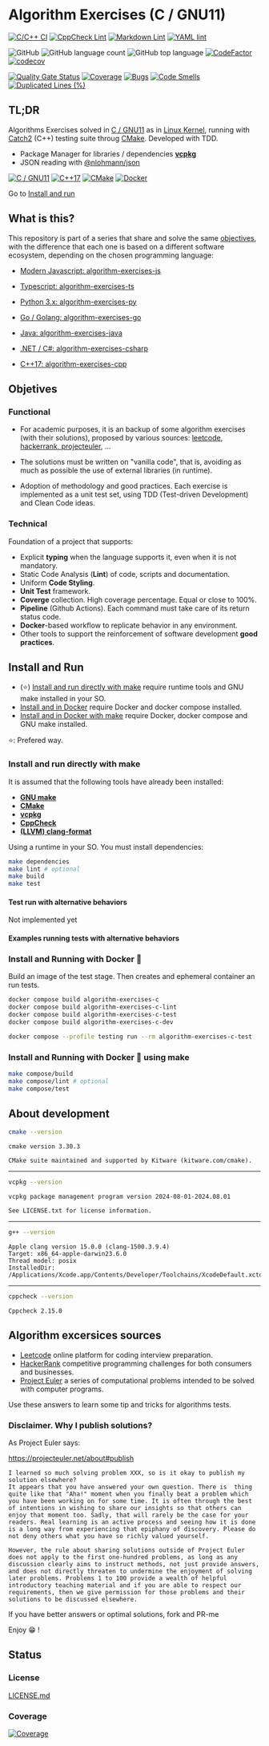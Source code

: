 # Algorithm Exercises (C / GNU11)

[![C/C++ CI](https://github.com/sir-gon/algorithm-exercises-c/actions/workflows/c.yml/badge.svg)](https://github.com/sir-gon/algorithm-exercises-c/actions/workflows/c.yml)
[![CppCheck Lint](https://github.com/sir-gon/algorithm-exercises-c/actions/workflows/cppcheck.yml/badge.svg)](https://github.com/sir-gon/algorithm-exercises-c/actions/workflows/cppcheck.yml)
[![Markdown Lint](https://github.com/sir-gon/algorithm-exercises-c/actions/workflows/markdown-lint.yml/badge.svg)](https://github.com/sir-gon/algorithm-exercises-c/actions/workflows/markdown-lint.yml)
[![YAML lint](https://github.com/sir-gon/algorithm-exercises-c/actions/workflows/yamllint.yml/badge.svg)](https://github.com/sir-gon/algorithm-exercises-c/actions/workflows/yamllint.yml)

![GitHub](https://img.shields.io/github/license/sir-gon/algorithm-exercises-c)
![GitHub language count](https://img.shields.io/github/languages/count/sir-gon/algorithm-exercises-c)
![GitHub top language](https://img.shields.io/github/languages/top/sir-gon/algorithm-exercises-c)
[![CodeFactor](https://www.codefactor.io/repository/github/sir-gon/algorithm-exercises-c/badge)](https://www.codefactor.io/repository/github/sir-gon/algorithm-exercises-c)
[![codecov](https://codecov.io/gh/sir-gon/algorithm-exercises-c/branch/main/graph/badge.svg?token=YZ41BE67E4)](https://codecov.io/gh/sir-gon/algorithm-exercises-c)

[![Quality Gate Status](https://sonarcloud.io/api/project_badges/measure?project=sir-gon_algorithm-exercises-c&metric=alert_status)](https://sonarcloud.io/summary/new_code?id=sir-gon_algorithm-exercises-c)
[![Coverage](https://sonarcloud.io/api/project_badges/measure?project=sir-gon_algorithm-exercises-c&metric=coverage)](https://sonarcloud.io/summary/new_code?id=sir-gon_algorithm-exercises-c)
[![Bugs](https://sonarcloud.io/api/project_badges/measure?project=sir-gon_algorithm-exercises-c&metric=bugs)](https://sonarcloud.io/summary/new_code?id=sir-gon_algorithm-exercises-c)
[![Code Smells](https://sonarcloud.io/api/project_badges/measure?project=sir-gon_algorithm-exercises-c&metric=code_smells)](https://sonarcloud.io/summary/new_code?id=sir-gon_algorithm-exercises-c)
[![Duplicated Lines (%)](https://sonarcloud.io/api/project_badges/measure?project=sir-gon_algorithm-exercises-c&metric=duplicated_lines_density)](https://sonarcloud.io/summary/new_code?id=sir-gon_algorithm-exercises-c)

## TL;DR

Algorithms Exercises solved in [C / GNU11](https://gcc.gnu.org/onlinedocs/gcc/Standards.html#C-Language)
as in [Linux Kernel](https://www.kernel.org/doc/html/next/process/programming-language.html),
running with [Catch2](https://github.com/catchorg/Catch2) (C++) testing suite
throug [CMake](https://cmake.org/).
Developed with TDD.

- Package Manager for libraries / dependencies [**vcpkg**](https://vcpkg.io/)
- JSON reading with [@nlohmann/json](https://github.com/nlohmann/json)

[![C / GNU11](https://img.shields.io/badge/C-00599C?style=for-the-badge&logo=c&logoColor=white
)](https://gcc.gnu.org/onlinedocs/gcc/Standards.html#C-Language)
[![C++17](https://img.shields.io/badge/C%2B%2B-00599C?style=for-the-badge&logo=c%2B%2B&logoColor=white)](https://en.cppreference.com/w/cpp/17)
[![CMake](https://img.shields.io/badge/CMake-%23008FBA.svg?style=for-the-badge&logo=cmake&logoColor=white)](https://cmake.org/)
[![Docker](https://img.shields.io/badge/docker-%230db7ed.svg?style=for-the-badge&logo=docker&logoColor=white)](https://www.docker.com/)

Go to [Install and run](#install-and-run)

## What is this?

This repository is part of a series that share and solve the same [objectives](#objetives),
with the difference that each one is based on a different software ecosystem,
depending on the chosen programming language:

- [Modern Javascript: algorithm-exercises-js](https://github.com/sir-gon/algorithm-exercises-js)
- [Typescript: algorithm-exercises-ts](https://github.com/sir-gon/algorithm-exercises-ts)

- [Python 3.x: algorithm-exercises-py](https://github.com/sir-gon/algorithm-exercises-py)
- [Go / Golang: algorithm-exercises-go](https://github.com/sir-gon/algorithm-exercises-go)

- [Java: algorithm-exercises-java](https://github.com/sir-gon/algorithm-exercises-java)
- [.NET / C#: algorithm-exercises-csharp](https://github.com/sir-gon/algorithm-exercises-csharp)
- [C++17: algorithm-exercises-cpp](https://github.com/sir-gon/algorithm-exercises-csharp-cpp)

## Objetives

### Functional

- For academic purposes, it is an backup of some algorithm exercises
(with their solutions), proposed by various sources:
[leetcode, hackerrank, projecteuler](#algorithm-excersices-sources), ...

- The solutions must be written on "vanilla code", that is,
avoiding as much as possible the use of external libraries (in runtime).

- Adoption of methodology and good practices.
Each exercise is implemented as a unit test set,
using TDD (Test-driven Development) and Clean Code ideas.

### Technical

Foundation of a project that supports:

- Explicit **typing** when the language supports it, even when it is not mandatory.
- Static Code Analysis (**Lint**) of code, scripts and documentation.
- Uniform **Code Styling**.
- **Unit Test** framework.
- **Coverge** collection. High coverage percentage. Equal or close to 100%.
- **Pipeline** (Github Actions). Each command must take care of its
return status code.
- **Docker**-based workflow to replicate behavior in any environment.
- Other tools to support the reinforcement of software development **good practices**.

## Install and Run

- (⭐️) [Install and run directly with make](#install-and-run-directly-with-make)
require runtime tools and GNU make installed in your SO.
- [Install and in Docker](#install-and-running-with-docker-) require Docker and
docker compose installed.
- [Install and in Docker with make](#install-and-running-with-docker--using-make)
require Docker, docker compose and GNU make installed.

⭐️: Prefered way.

### Install and run directly with make

It is assumed that the following tools have already been installed:

- [**GNU make**](https://www.gnu.org/software/make/)
- [**CMake**](https://cmake.org/)
- [**vcpkg**](https://vcpkg.io/)
- [**CppCheck**](https://cppcheck.sourceforge.io/)
- [**(LLVM) clang-format**](https://clang.llvm.org/docs/ClangFormat.html)

Using a  runtime in your SO. You must install dependencies:

```bash
make dependencies
make lint # optional
make build
make test
```

#### Test run with alternative behaviors

Not implemented yet

#### Examples running tests with alternative behaviors

### Install and Running with Docker 🐳

Build an image of the test stage.
Then creates and ephemeral container an run tests.

```bash
docker compose build algorithm-exercises-c
docker compose build algorithm-exercises-c-lint
docker compose build algorithm-exercises-c-test
docker compose build algorithm-exercises-c-dev
```

```bash
docker compose --profile testing run --rm algorithm-exercises-c-test
```

### Install and Running with Docker 🐳 using make

```bash
make compose/build
make compose/lint # optional
make compose/test
```

## About development

```sh
cmake --version
```

```text
cmake version 3.30.3

CMake suite maintained and supported by Kitware (kitware.com/cmake).
```

---

```sh
vcpkg --version
```

```text
vcpkg package management program version 2024-08-01-2024.08.01

See LICENSE.txt for license information.
```

---

```sh
g++ --version
```

```text
Apple clang version 15.0.0 (clang-1500.3.9.4)
Target: x86_64-apple-darwin23.6.0
Thread model: posix
InstalledDir: /Applications/Xcode.app/Contents/Developer/Toolchains/XcodeDefault.xctoolchain/usr/bin
```

---

```sh
cppcheck --version
```

```text
Cppcheck 2.15.0
```

## Algorithm excersices sources

- [Leetcode](https://leetcode.com/) online platform for
coding interview preparation.
- [HackerRank](https://www.hackerrank.com/) competitive programming challenges
for both consumers and businesses.
- [Project Euler](https://projecteuler.net/) a series of computational problems
intended to be solved with computer programs.

Use these answers to learn some tip and tricks for algorithms tests.

### Disclaimer. Why I publish solutions?

As Project Euler says:

<https://projecteuler.net/about#publish>

```text
I learned so much solving problem XXX, so is it okay to publish my solution elsewhere?
It appears that you have answered your own question. There is  thing quite like that "Aha!" moment when you finally beat a problem which you have been working on for some time. It is often through the best of intentions in wishing to share our insights so that others can enjoy that moment too. Sadly, that will rarely be the case for your readers. Real learning is an active process and seeing how it is done is a long way from experiencing that epiphany of discovery. Please do not deny others what you have so richly valued yourself.

However, the rule about sharing solutions outside of Project Euler does not apply to the first one-hundred problems, as long as any discussion clearly aims to instruct methods, not just provide answers, and does not directly threaten to undermine the enjoyment of solving later problems. Problems 1 to 100 provide a wealth of helpful introductory teaching material and if you are able to respect our requirements, then we give permission for those problems and their solutions to be discussed elsewhere.
```

If you have better answers or optimal solutions, fork and PR-me

Enjoy 😁 !

## Status

### License

[LICENSE.md](LICENSE.md)

### Coverage

[![Coverage](https://codecov.io/gh/sir-gon/algorithm-exercises-c/graphs/tree.svg?token=JQ622WU7LQ)](https://codecov.io/gh/sir-gon/algorithm-exercises-c)
